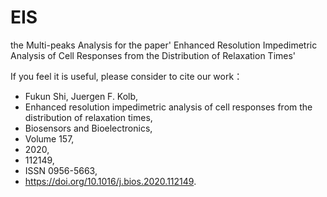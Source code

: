 # EIS
the Multi-peaks Analysis for the paper' Enhanced Resolution Impedimetric Analysis of Cell Responses from the Distribution of Relaxation Times'

If you feel it is useful, please consider to cite our work：

- Fukun Shi, Juergen F. Kolb,
- Enhanced resolution impedimetric analysis of cell responses from the distribution of relaxation times,
- Biosensors and Bioelectronics,
- Volume 157,
- 2020,
- 112149,
- ISSN 0956-5663,
- https://doi.org/10.1016/j.bios.2020.112149.
